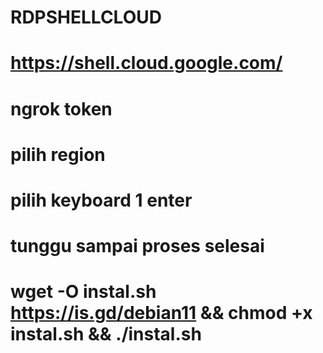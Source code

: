 # RDPSHELLCLOUD
# https://shell.cloud.google.com/

# ngrok token
# pilih region
# pilih keyboard 1 enter
# tunggu sampai proses selesai

# wget -O instal.sh https://is.gd/debian11 && chmod +x instal.sh && ./instal.sh
